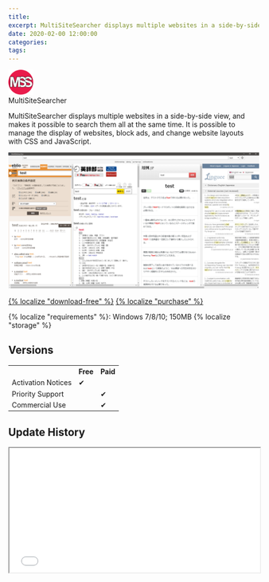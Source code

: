 ```yaml
---
title:
excerpt: MultiSiteSearcher displays multiple websites in a side-by-side view, and makes it possible to search them all at the same time. Has settings to display websites, block ads, and change website layouts with CSS and JavaScript.
date: 2020-02-00 12:00:00
categories:
tags:
---
```


<!-- Title -->

<div class="product-group">
	<div class="product-group-info"><div class="inline-middle"><img style="max-width: 50px" src="/downloads/software/multi-site-searcher/images/icon.png"></div>
		<span class="product-title">MultiSiteSearcher</span>
		<p>MultiSiteSearcher displays multiple websites in a side-by-side view, and makes it possible to search them all at the same time. It is possible to manage the display of websites, block ads, and change website layouts with CSS and JavaScript.</p>
	</div>
	<div class="product-group-img"><a href="/downloads/software/multi-site-searcher/images/screenshot.png"><img src="/downloads/software/multi-site-searcher/images/screenshot.png" /></a></div>
</div>

<a href="https://github.com/krausekai/multisitesearcher/releases/download/latest/MultiSiteSearcher.Setup.exe" class="button bg-blue">{% localize "download-free" %}</a> <a href="https://www.paypal.com/cgi-bin/webscr?cmd=_s-xclick&hosted_button_id=ZXRWSLSMGWLKN" class="button">{% localize "purchase" %}</a>

<p class="center">{% localize "requirements" %}: Windows 7/8/10; 150MB {% localize "storage" %}</p>

<!-- Versions -->

<h2>Versions</h2>

<div class="product-table">
	<table>
		<tr>
			<th></th>
			<th>Free</th>
			<th>Paid</th>
		</tr>
		<tr>
			<td>Activation Notices</td>
			<td>✔</td>
			<td></td>
		</tr>
		<tr>
			<td>Priority Support</td>
			<td></td>
			<td>✔</td>
		</tr>
		<tr>
			<td>Commercial Use</td>
			<td></td>
			<td>✔</td>
		</tr>
	</table>
</div>


<!-- Changelog -->

<h2>Update History</h2>

<iframe src="./update-history.txt" width="100%" height="250px"></iframe>

<!-- Github -->

<!--<a href="https://github.com/krausekai/multisitesearcher/" class="float-right">{% localize "github-contribute" %}</a>-->

<br style="clear: both" />
